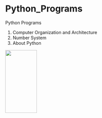 # Python_Programs
Python Programs
1. Computer Organization and Architecture
2. Number System
3. About Python

<img src="https://github.com/sumitaccess007/winter-of-contributing/blob/Issue_1251_Integers/Java/Primitive%20Data%20Type/Assets/IntegerDataTypes.png" width="100" height="200" />
